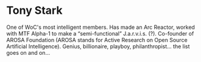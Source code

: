 # Tony Stark

One of WoC's most intelligent members. Has made an Arc Reactor, worked with MTF Alpha-1 to make a “semi-functional” J.a.r.v.i.s. (?). Co-founder of AROSA Foundation (AROSA stands for Active Research on Open Source Artificial Intelligence). Genius, billionaire, playboy, philanthropist... the list goes on and on...
